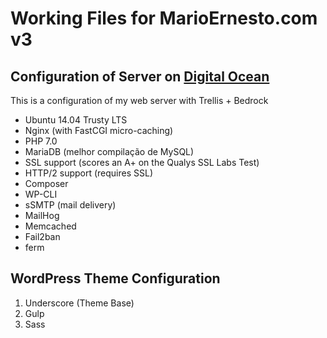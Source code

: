 Working Files for MarioErnesto.com v3
=============================

## Configuration of Server on [Digital Ocean](https://m.do.co/c/c71407b68909)

This is a configuration of my web server with Trellis + Bedrock

- Ubuntu 14.04 Trusty LTS
- Nginx (with FastCGI micro-caching)
- PHP 7.0
- MariaDB (melhor compilação de MySQL)
- SSL support (scores an A+ on the Qualys SSL Labs Test)
- HTTP/2 support (requires SSL)
- Composer
- WP-CLI
- sSMTP (mail delivery)
- MailHog
- Memcached
- Fail2ban
- ferm

## WordPress Theme Configuration

1. Underscore (Theme Base)
2. Gulp 
3. Sass